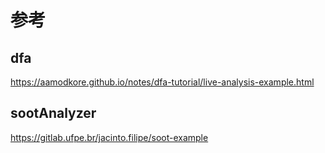 # 参考

## dfa

https://aamodkore.github.io/notes/dfa-tutorial/live-analysis-example.html

## sootAnalyzer

https://gitlab.ufpe.br/jacinto.filipe/soot-example
